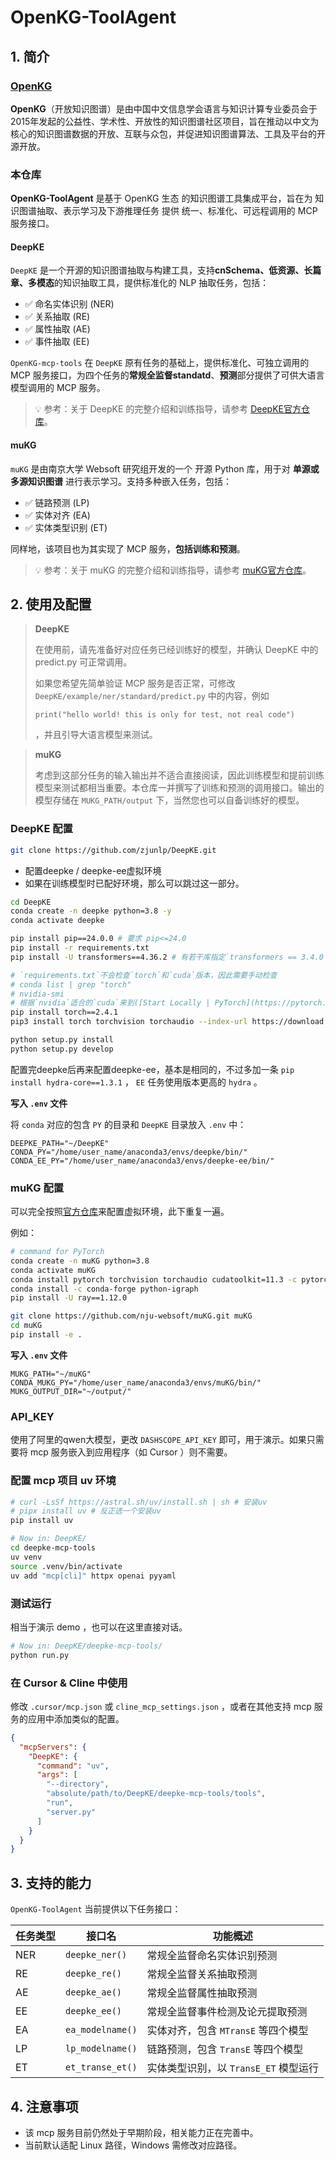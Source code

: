# OpenKG-ToolAgent

## 1. 简介

### [OpenKG](http://openkg.cn/)

**OpenKG**（开放知识图谱）是由中国中文信息学会语言与知识计算专业委员会于2015年发起的公益性、学术性、开放性的知识图谱社区项目，旨在推动以中文为核心的知识图谱数据的开放、互联与众包，并促进知识图谱算法、工具及平台的开源开放。

### 本仓库

**OpenKG-ToolAgent** 是基于 OpenKG 生态 的知识图谱工具集成平台，旨在为 知识图谱抽取、表示学习及下游推理任务 提供 统一、标准化、可远程调用的 MCP 服务接口。

#### DeepKE

`DeepKE` 是一个开源的知识图谱抽取与构建工具，支持**cnSchema、低资源、长篇章、多模态**的知识抽取工具，提供标准化的 NLP 抽取任务，包括：

- ✅ 命名实体识别 (NER)
- ✅ 关系抽取 (RE)
- ✅ 属性抽取 (AE)
- ✅ 事件抽取 (EE)

`OpenKG-mcp-tools` 在 `DeepKE` 原有任务的基础上，提供标准化、可独立调用的 MCP 服务接口，为四个任务的**常规全监督standatd**、**预测**部分提供了可供大语言模型调用的 MCP 服务。

> 💡 参考：关于 DeepKE 的完整介绍和训练指导，请参考 [DeepKE官方仓库](https://github.com/zjunlp/DeepKE)。

#### muKG

`muKG` 是由南京大学 Websoft 研究组开发的一个 开源 Python 库，用于对 **单源或多源知识图谱** 进行表示学习。支持多种嵌入任务，包括： 

- ✅ 链路预测 (LP)
- ✅ 实体对齐 (EA)
- ✅ 实体类型识别 (ET)

同样地，该项目也为其实现了 MCP 服务，**包括训练和预测**。

> 💡 参考：关于 muKG 的完整介绍和训练指导，请参考 [muKG官方仓库](https://github.com/nju-websoft/muKG)。

## 2. 使用及配置

> **DeepKE**
> 
> 在使用前，请先准备好对应任务已经训练好的模型，并确认 DeepKE 中的 predict.py 可正常调用。
> 
> 如果您希望先简单验证 MCP 服务是否正常，可修改 `DeepKE/example/ner/standard/predict.py` 中的内容，例如
> ```
> print("hello world! this is only for test, not real code")
> ``` 
>，并且引导大语言模型来测试。

> **muKG**
> 
> 考虑到这部分任务的输入输出并不适合直接阅读，因此训练模型和提前训练模型来测试都相当重要。本仓库一并撰写了训练和预测的调用接口。输出的模型存储在 `MUKG_PATH/output` 下，当然您也可以自备训练好的模型。

### DeepKE 配置

```bash
git clone https://github.com/zjunlp/DeepKE.git
```

- 配置deepke / deepke-ee虚拟环境
- 如果在训练模型时已配好环境，那么可以跳过这一部分。

```bash
cd DeepKE
conda create -n deepke python=3.8 -y
conda activate deepke

pip install pip==24.0.0 # 要求 pip<=24.0
pip install -r requirements.txt
pip install -U transformers==4.36.2 # 有若干库指定`transformers == 3.4.0`这个版本，但实际上没法运行

# `requirements.txt`不会检查`torch`和`cuda`版本，因此需要手动检查
# conda list | grep "torch"
# nvidia-smi
# 根据`nvidia`适合的`cuda`来到([Start Locally | PyTorch](https://pytorch.org/get-started/locally/))选择合适的版本下载，例如：
pip install torch==2.4.1
pip3 install torch torchvision torchaudio --index-url https://download.pytorch.org/whl/cu118

python setup.py install
python setup.py develop
```

配置完deepke后再来配置deepke-ee，基本是相同的，不过多加一条 `pip install hydra-core==1.3.1` ， `EE` 任务使用版本更高的 `hydra` 。

**写入 `.env` 文件**

将 `conda` 对应的包含 `PY` 的目录和 `DeepKE` 目录放入 `.env` 中：

```
DEEPKE_PATH="~/DeepKE"
CONDA_PY="/home/user_name/anaconda3/envs/deepke/bin/"
CONDA_EE_PY="/home/user_name/anaconda3/envs/deepke-ee/bin/"
```

### muKG 配置

可以完全按照[官方仓库](https://github.com/nju-websoft/muKG)来配置虚拟环境，此下重复一遍。

例如：
```bash
# command for PyTorch
conda create -n muKG python=3.8
conda activate muKG
conda install pytorch torchvision torchaudio cudatoolkit=11.3 -c pytorch
conda install -c conda-forge python-igraph
pip install -U ray==1.12.0

git clone https://github.com/nju-websoft/muKG.git muKG
cd muKG
pip install -e .
```

**写入 `.env` 文件**

```
MUKG_PATH="~/muKG"
CONDA_MUKG_PY="/home/user_name/anaconda3/envs/muKG/bin/"
MUKG_OUTPUT_DIR="~/output/"
```

### API_KEY

使用了阿里的qwen大模型，更改 `DASHSCOPE_API_KEY` 即可，用于演示。如果只需要将 mcp 服务嵌入到应用程序（如 Cursor ）则不需要。

### 配置 mcp 项目 uv 环境

```bash
# curl -LsSf https://astral.sh/uv/install.sh | sh # 安装uv
# pipx install uv # 反正选一个安装uv
pip install uv

# Now in: DeepKE/
cd deepke-mcp-tools
uv venv
source .venv/bin/activate
uv add "mcp[cli]" httpx openai pyyaml
```

### 测试运行

相当于演示 demo ，也可以在这里直接对话。

```bash
# Now in: DeepKE/deepke-mcp-tools/
python run.py
```

### 在 Cursor & Cline 中使用

修改 `.cursor/mcp.json` 或 `cline_mcp_settings.json` ，或者在其他支持 mcp 服务的应用中添加类似的配置。

```json
{
  "mcpServers": {
    "DeepKE": {
      "command": "uv",
      "args": [
        "--directory",
        "absolute/path/to/DeepKE/deepke-mcp-tools/tools",
        "run",
        "server.py"
      ]
    }
  }
}
```

## 3. 支持的能力

`OpenKG-ToolAgent` 当前提供以下任务接口：

| 任务类型 | 接口名           | 功能概述                              |
| -------- | ---------------- | ------------------------------------- |
| NER      | `deepke_ner()`   | 常规全监督命名实体识别预测            |
| RE       | `deepke_re()`    | 常规全监督关系抽取预测                |
| AE       | `deepke_ae()`    | 常规全监督属性抽取预测                |
| EE       | `deepke_ee()`    | 常规全监督事件检测及论元提取预测      |
| EA       | `ea_modelname()` | 实体对齐，包含 `MTransE` 等四个模型   |
| LP       | `lp_modelname()` | 链路预测，包含 `TransE` 等四个模型    |
| ET       | `et_transe_et()` | 实体类型识别，以 `TransE_ET` 模型运行 |

## 4. 注意事项

- 该 mcp 服务目前仍然处于早期阶段，相关能力正在完善中。
- 当前默认适配 Linux 路径，Windows 需修改对应路径。